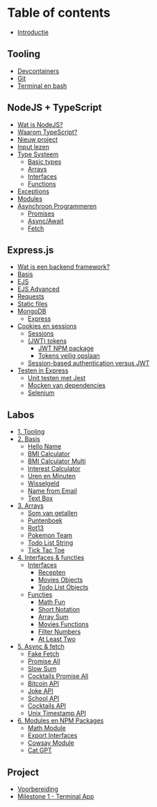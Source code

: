 <!-- array-sum              export-interfaces    movies-objects   slow-sum
at-least-two           fake-fetch           name-from-email  som-van-getallen
bitcoin-api            filter-numbers       pokemon-team     text-box
bmi-calculator         hello-name           promise-all      tic-tac-toe
bmi-calculator-multi   interest-calculator  puntenboek       todo-list-objects
cat-gpt                joke-api             recepten         todo-list-string
cocktails-api          math-fun             rot13            unix-timestamp-api
cocktails-promise-all  math-module          school-api       uren-en-minuten
cowsay-module          movies-functions     short-notation   wisselgeld -->

# Table of contents

* [Introductie](README.md)

## Tooling

* [Devcontainers](tooling/devcontainers.md)
* [Git](tooling/git.md)
* [Terminal en bash](tooling/bash.md)

## NodeJS + TypeScript

* [Wat is NodeJS?](nodejs-+-typescript/wat-is-nodejs.md)
* [Waarom TypeScript?](nodejs-+-typescript/waarom-typescript.md)
* [Nieuw project](nodejs-+-typescript/projectmaken.md)
* [Input lezen](nodejs-+-typescript/input-lezen.md)
* [Type Systeem](nodejs-+-typescript/type-systeem/README.md)
  * [Basic types](nodejs-+-typescript/type-systeem/basic-types.md)
  * [Arrays](nodejs-+-typescript/type-systeem/arrays.md)
  * [Interfaces](nodejs-+-typescript/type-systeem/interfaces.md)
  * [Functions](nodejs-+-typescript/type-systeem/functions.md)
* [Exceptions](nodejs-+-typescript/exceptions.md)
* [Modules](nodejs-+-typescript/modules.md)
* [Asynchroon Programmeren](nodejs-+-typescript/asynchroon-programmeren/README.md)
  * [Promises](nodejs-+-typescript/asynchroon-programmeren/promises.md)
  * [Async/Await](nodejs-+-typescript/asynchroon-programmeren/async-await.md)
  * [Fetch](nodejs-+-typescript/asynchroon-programmeren/fetch.md)

## Express.js

* [Wat is een backend framework?](express.js/wat-is-een-backend-framework.md)
* [Basis](express.js/basis.md)
* [EJS](express.js/ejs.md)
* [EJS Advanced](express.js/ejs-advanced.md)
* [Requests](express.js/requests/README.md)
* [Static files](express.js/static-files.md)
* [MongoDB](express.js/mongodb/README.md)
  * [Express](express.js/mongodb/express.md)
* [Cookies en sessions](express.js/cookies-en-sessions/README.md)
  * [Sessions](express.js/cookies-en-sessions/sessions.md)
  * [(JWT) tokens](express.js/cookies-en-sessions/jwt-tokens/README.md)
    * [JWT NPM package](express.js/cookies-en-sessions/jwt-tokens/jwt-npm-package.md)
    * [Tokens veilig opslaan](express.js/cookies-en-sessions/jwt-tokens/tokens-veilig-opslaan.md)
  * [Session-based authentication versus JWT](https://stytch.com/blog/jwts-vs-sessions-which-is-right-for-you/)
* [Testen in Express](express.js/testen-in-express/README.md)
  * [Unit testen met Jest](express.js/testen-in-express/unit-testen-met-jest.md)
  * [Mocken van dependencies](express.js/testen-in-express/mocken-van-dependencies.md)
  * [Selenium](https://www.npmjs.com/package/selenium-webdriver)

## Labos

* [1. Tooling](labos/labo1/README.md)
* [2. Basis](labos/labo2/README.md)
  * [Hello Name](exercises/node-typescript/hello-name/README.md)
  * [BMI Calculator](exercises/node-typescript/bmi-calculator/README.md)
  * [BMI Calculator Multi](exercises/node-typescript/bmi-calculator-multi/README.md)
  * [Interest Calculator](exercises/node-typescript/interest-calculator/README.md)
  * [Uren en Minuten](exercises/node-typescript/uren-en-minuten/README.md)
  * [Wisselgeld](exercises/node-typescript/wisselgeld/README.md)
  * [Name from Email](exercises/node-typescript/name-from-email/README.md)
  * [Text Box](exercises/node-typescript/text-box/README.md)
* [3. Arrays](labos/labo3/README.md)
  * [Som van getallen](exercises/node-typescript/som-van-getallen/README.md)
  * [Puntenboek](exercises/node-typescript/puntenboek/README.md)
  * [Rot13](exercises/node-typescript/rot13/README.md)
  * [Pokemon Team](exercises/node-typescript/pokemon-team/README.md)
  * [Todo List String](exercises/node-typescript/todo-list-string/README.md)
  * [Tick Tac Toe](exercises/node-typescript/tic-tac-toe/README.md)
* [4. Interfaces & functies](labos/labo4/README.md)
  * [Interfaces](labos/labo4/interfaces/README.md)
    * [Recepten](exercises/node-typescript/recepten/README.md)
    * [Movies Objects](exercises/node-typescript/movies-objects/README.md)
    * [Todo List Objects](exercises/node-typescript/todo-list-objects/README.md)
  * [Functies](labos/labo4/functions/README.md)
    * [Math Fun](exercises/node-typescript/math-fun/README.md)
    * [Short Notation](exercises/node-typescript/short-notation/README.md)
    * [Array Sum](exercises/node-typescript/array-sum/README.md)
    * [Movies Functions](exercises/node-typescript/movies-functions/README.md)
    * [Filter Numbers](exercises/node-typescript/filter-numbers/README.md)
    * [At Least Two](exercises/node-typescript/at-least-two/README.md)
* [5. Async & fetch](labos/labo5/README.md)
  * [Fake Fetch](exercises/node-typescript/fake-fetch/README.md)
  * [Promise All](exercises/node-typescript/promise-all/README.md)
  * [Slow Sum](exercises/node-typescript/slow-sum/README.md)
  * [Cocktails Promise All](exercises/node-typescript/cocktails-promise-all/README.md)
  * [Bitcoin API](exercises/node-typescript/bitcoin-api/README.md)
  * [Joke API](exercises/node-typescript/joke-api/README.md)
  * [School API](exercises/node-typescript/school-api/README.md)
  * [Cocktails API](exercises/node-typescript/cocktails-api/README.md)
  * [Unix Timestamp API](exercises/node-typescript/unix-timestamp-api/README.md)
* [6. Modules en NPM Packages](labos/labo6/README.md)
  * [Math Module](exercises/node-typescript/math-module/README.md)
  * [Export Interfaces](exercises/node-typescript/export-interfaces/README.md)
  * [Cowsay Module](exercises/node-typescript/cowsay-module/README.md)
  * [Cat GPT](exercises/node-typescript/cat-gpt/README.md)

## Project

* [Voorbereiding](project/dev-container.md)
* [Milestone 1 - Terminal App](project/node-client.md)
